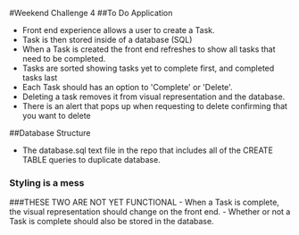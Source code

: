 #Weekend Challenge 4
##To Do Application
- Front end experience allows a user to create a Task.
- Task is then stored inside of a database (SQL)
- When a Task is created the front end refreshes to show all tasks that need to be completed.
- Tasks are sorted showing tasks yet to complete first, and completed tasks last
- Each Task should has an option to 'Complete' or 'Delete'.
- Deleting a task removes it from visual representation and the database.
- There is an alert that pops up when requesting to delete confirming that you want to delete

##Database Structure
- The database.sql text file in the repo that includes all of the CREATE TABLE queries to duplicate database.

### Styling is a mess

###THESE TWO ARE NOT YET FUNCTIONAL
    - When a Task is complete, the visual representation should change on the front end.
    - Whether or not a Task is complete should also be stored in the database.
